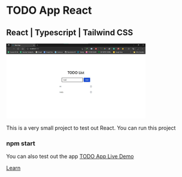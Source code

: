 # TODO App React

## React | Typescript | Tailwind CSS
<img src="https://raw.githubusercontent.com/AshleyAlexJacob/TODO_App_React-/main/Thumbnail.jpg" height=200>

This is a very small project to test out React.
You can run this project
### npm start

You can also test out the app
[TODO App Live Demo](https://ashleyalexjacob.github.io/TODO_App_React-/)

[Learn](https://robertbrunhage.com/videos/react-crash-course)

